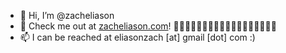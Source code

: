 - 👋 Hi, I’m @zacheliason
- 👀 Check me out at [zacheliason.com](https://zacheliason.com)!
🌻🌼🌱🌲🌳🌴🌵🌾🌿🍁🍂🍃🍇🍈🍉🍊🍄🌰
- 📫 I can be reached at eliasonzach [at] gmail [dot] com :)

